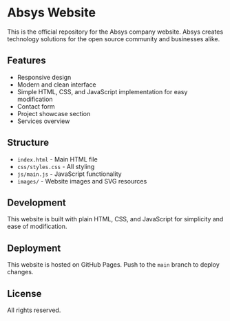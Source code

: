 # Absys Website

This is the official repository for the Absys company website. Absys creates technology solutions for the open source community and businesses alike.

## Features

- Responsive design
- Modern and clean interface
- Simple HTML, CSS, and JavaScript implementation for easy modification
- Contact form
- Project showcase section
- Services overview

## Structure

- `index.html` - Main HTML file
- `css/styles.css` - All styling
- `js/main.js` - JavaScript functionality
- `images/` - Website images and SVG resources

## Development

This website is built with plain HTML, CSS, and JavaScript for simplicity and ease of modification.

## Deployment

This website is hosted on GitHub Pages. Push to the `main` branch to deploy changes.

## License

All rights reserved.